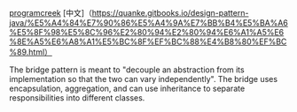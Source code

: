 [programcreek](https://www.programcreek.com/2011/10/java-design-pattern-bridge/)
[中文]（https://quanke.gitbooks.io/design-pattern-java/%E5%A4%84%E7%90%86%E5%A4%9A%E7%BB%B4%E5%BA%A6%E5%8F%98%E5%8C%96%E2%80%94%E2%80%94%E6%A1%A5%E6%8E%A5%E6%A8%A1%E5%BC%8F%EF%BC%88%E4%B8%80%EF%BC%89.html）


The bridge pattern is meant to "decouple an abstraction from its implementation so that the two can vary independently". The bridge uses encapsulation, aggregation, and can use inheritance to separate responsibilities into different classes.
